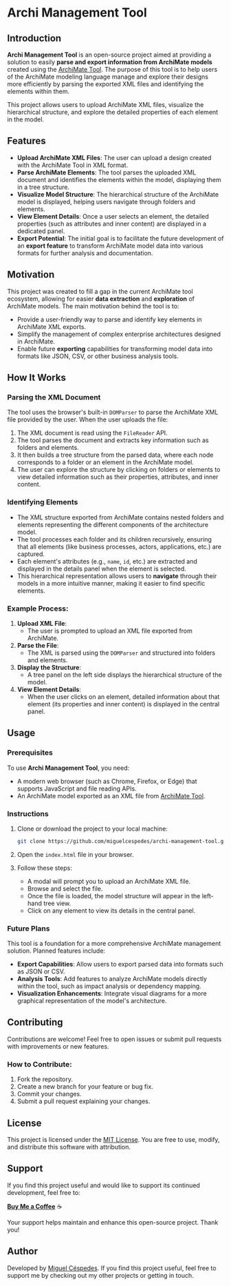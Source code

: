 # Archi Management Tool

## Introduction

**Archi Management Tool** is an open-source project aimed at providing a solution to easily **parse and export information from ArchiMate models** created using the [ArchiMate Tool](https://www.archimatetool.com). The purpose of this tool is to help users of the ArchiMate modeling language manage and explore their designs more efficiently by parsing the exported XML files and identifying the elements within them.

This project allows users to upload ArchiMate XML files, visualize the hierarchical structure, and explore the detailed properties of each element in the model.

## Features

- **Upload ArchiMate XML Files**: The user can upload a design created with the ArchiMate Tool in XML format.
- **Parse ArchiMate Elements**: The tool parses the uploaded XML document and identifies the elements within the model, displaying them in a tree structure.
- **Visualize Model Structure**: The hierarchical structure of the ArchiMate model is displayed, helping users navigate through folders and elements.
- **View Element Details**: Once a user selects an element, the detailed properties (such as attributes and inner content) are displayed in a dedicated panel.
- **Export Potential**: The initial goal is to facilitate the future development of an **export feature** to transform ArchiMate model data into various formats for further analysis and documentation.

## Motivation

This project was created to fill a gap in the current ArchiMate tool ecosystem, allowing for easier **data extraction** and **exploration** of ArchiMate models. The main motivation behind the tool is to:

- Provide a user-friendly way to parse and identify key elements in ArchiMate XML exports.
- Simplify the management of complex enterprise architectures designed in ArchiMate.
- Enable future **exporting** capabilities for transforming model data into formats like JSON, CSV, or other business analysis tools.

## How It Works

### Parsing the XML Document

The tool uses the browser's built-in `DOMParser` to parse the ArchiMate XML file provided by the user. When the user uploads the file:

1. The XML document is read using the `FileReader` API.
2. The tool parses the document and extracts key information such as folders and elements.
3. It then builds a tree structure from the parsed data, where each node corresponds to a folder or an element in the ArchiMate model.
4. The user can explore the structure by clicking on folders or elements to view detailed information such as their properties, attributes, and inner content.

### Identifying Elements

- The XML structure exported from ArchiMate contains nested folders and elements representing the different components of the architecture model.
- The tool processes each folder and its children recursively, ensuring that all elements (like business processes, actors, applications, etc.) are captured.
- Each element's attributes (e.g., `name`, `id`, etc.) are extracted and displayed in the details panel when the element is selected.
- This hierarchical representation allows users to **navigate** through their models in a more intuitive manner, making it easier to find specific elements.

### Example Process:

1. **Upload XML File**:
   - The user is prompted to upload an XML file exported from ArchiMate.
2. **Parse the File**:
   - The XML is parsed using the `DOMParser` and structured into folders and elements.
3. **Display the Structure**:
   - A tree panel on the left side displays the hierarchical structure of the model.
4. **View Element Details**:
   - When the user clicks on an element, detailed information about that element (its properties and inner content) is displayed in the central panel.

## Usage

### Prerequisites

To use **Archi Management Tool**, you need:

- A modern web browser (such as Chrome, Firefox, or Edge) that supports JavaScript and file reading APIs.
- An ArchiMate model exported as an XML file from [ArchiMate Tool](https://www.archimatetool.com).

### Instructions

1. Clone or download the project to your local machine:

   ```bash
   git clone https://github.com/miguelcespedes/archi-management-tool.git
2. Open the `index.html` file in your browser.

3. Follow these steps:
   - A modal will prompt you to upload an ArchiMate XML file.
   - Browse and select the file.
   - Once the file is loaded, the model structure will appear in the left-hand tree view.
   - Click on any element to view its details in the central panel.

### Future Plans

This tool is a foundation for a more comprehensive ArchiMate management solution. Planned features include:

- **Export Capabilities**: Allow users to export parsed data into formats such as JSON or CSV.
- **Analysis Tools**: Add features to analyze ArchiMate models directly within the tool, such as impact analysis or dependency mapping.
- **Visualization Enhancements**: Integrate visual diagrams for a more graphical representation of the model's architecture.

## Contributing

Contributions are welcome! Feel free to open issues or submit pull requests with improvements or new features.

### How to Contribute:

1. Fork the repository.
2. Create a new branch for your feature or bug fix.
3. Commit your changes.
4. Submit a pull request explaining your changes.

## License

This project is licensed under the [MIT License](https://opensource.org/licenses/MIT). You are free to use, modify, and distribute this software with attribution.

## Support

If you find this project useful and would like to support its continued development, feel free to:

**[Buy Me a Coffee](https://www.buymeacoffee.com/miguelcespedes)** ☕

Your support helps maintain and enhance this open-source project. Thank you!

## Author

Developed by [Miguel Céspedes](https://github.com/miguelcespedes). If you find this project useful, feel free to support me by checking out my other projects or getting in touch.
